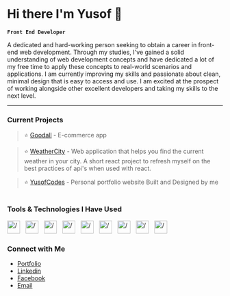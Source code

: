 # Hi there I'm Yusof 👋

**`Front End Developer`**

A dedicated and hard-working person seeking to obtain a career in front-end web development. Through my	 studies, I've gained a solid understanding of web development concepts and have dedicated a lot of my free time to apply these concepts to real-world scenarios and applications. I am currently improving my skills and passionate about clean, minimal design that is easy to access and use. I am excited at the prospect of working alongside other excellent developers and taking my skills to the next level.

---

### Current Projects <br/>
> ⭐️ [Goodall](https://github.com/yusof29/goodal) - E-commerce app

> ⭐️ [WeatherCity](https://github.com/yusof29/weathercity) - Web application that helps you find the current weather in your city. A short react project to refresh myself on the best practices of api's when used with react.

> ⭐️ [YusofCodes](https://github.com/yusof29/portfolio) - Personal portfolio website Built and Designed by me

#

###  Tools & Technologies I Have Used

<img align='left' alt="/" width="30px" style="padding-right:10px" src="https://cdn.jsdelivr.net/gh/devicons/devicon/icons/react/react-original.svg" />
<img align='left' alt="/" width="30px" style="padding-right:10px"  src="https://cdn.jsdelivr.net/gh/devicons/devicon/icons/javascript/javascript-original.svg" />
<img align='left' alt="/" width="30px" style="padding-right:10px"  src="https://cdn.jsdelivr.net/gh/devicons/devicon/icons/tailwindcss/tailwindcss-plain.svg" />
<img align='left' alt="/" width="30px" style="padding-right:10px"  src="https://www.daggala.com/static/228867c3668e439101821568a8a03b54/19ca5/sc.png" />
<img align='left' alt="/" width="30px" style="padding-right:10px"  src="https://cdn.jsdelivr.net/gh/devicons/devicon/icons/html5/html5-original.svg" />
<img align='left' alt="/" width="30px" style="padding-right:10px"  src="https://cdn.jsdelivr.net/gh/devicons/devicon/icons/css3/css3-original.svg" />
<img align='left' alt="/" width="30px" style="padding-right:10px"  src="https://cdn.jsdelivr.net/gh/devicons/devicon/icons/photoshop/photoshop-plain.svg" />
<img align='left' alt="/" width="30px" style="padding-right:10px"  src="https://cdn.jsdelivr.net/gh/devicons/devicon/icons/git/git-original.svg" />
<img align='left' alt="/" width="30px" style="padding-right:10px"  src="https://cdn.jsdelivr.net/gh/devicons/devicon/icons/vscode/vscode-original.svg" />
<br/>

#

### Connect with Me
- [Portfolio](https://yusofcodes.netlify.app/) <br/>
- [Linkedin](https://www.linkedin.com/in/yusofpaciente) <br/>
- [Facebook](https://www.facebook.com/noeyeat) <br/> 
- [Email](mailto:yusofpaciente29@gmail.com) <br/> 

          
          
     
          
          
          
          

          
